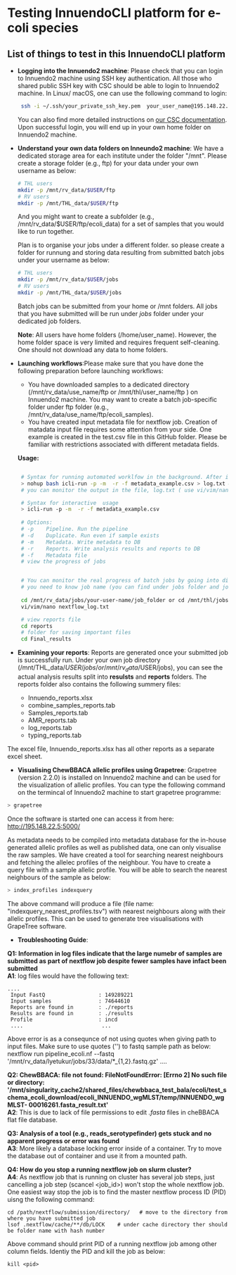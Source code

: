 
# Testing InnuendoCLI platform for e-coli species

## List of things to test in this InnuendoCLI platform 
- **Logging into the Innuendo2 machine**:
  Please check that you can login to Innuendo2 machine using SSH key authentication. All those who shared public SSH key with CSC should be able to login to Innuendo2 machine. In Linux/ macOS, one can use the following command to login:
  ```bash
   ssh -i ~/.ssh/your_private_ssh_key.pem  your_user_name@195.148.22.5
  ```
  You can also find more detailed instructions on [our CSC documentation](https://docs.csc.fi/computing/connecting/). Upon successful login, you will end up in your own home folder on Innuendo2 machine.
- **Understand your own data folders on Inneundo2 machine**:
  We have a dedicated storage area for each institute under the folder "/mnt". Please create a storage folder (e.g., ftp) for your data under your own username as below:

   ```bash
   # THL users
   mkdir -p /mnt/rv_data/$USER/ftp 
   # RV users
   mkdir -p /mnt/THL_data/$USER/ftp
  ```
  And you might want to create a subfolder (e.g., /mnt/rv_data/$USER/ftp/ecoli_data)  for a set of samples that you would like to run together.

  Plan is to organise your jobs under a different folder. so please create a folder for runnung and storing data resulting from submitted batch jobs under your username as below:

   ``` bash
   # THL users
   mkdir -p /mnt/rv_data/$USER/jobs
   # RV users
   mkdir -p /mnt/THL_data/$USER/jobs
    ```
   Batch jobs can be submitted from your home or /mnt folders.  All jobs that you have submitted will be run under *jobs* folder under your dedicated job folders.

   **Note**: All users have home folders (/home/user_name). However, the home folder space is very limited and requires frequent self-cleaning.  One should not download any data to home folders.
 
- **Launching workflows**:Please make sure that you have done the following preparation before launching workflows:
    - You have downloaded samples to a dedicated directory (/mnt/rv_data/use_name/ftp or /mnt/thl/user_name/ftp ) on Innuendo2 machine. You may want to create a batch job-specific folder under ftp folder (e.g., /mnt/rv_data/use_name/ftp/ecoli_samples).
    - You have created input metadata file for nextflow job. Creation of matadata input file requires some attention from your side. One example is created in the test.csv file in this GitHub folder. Please be familiar with restrictions associated  with different metadata fields. 

   **Usage:**

  ```bash

   # Syntax for running automated worklfow in the background. After issueing the following command, please use  **contrl + c**  to get back to the linux terminal; 
   > nohup bash icli-run -p -m  -r -f metadata_example.csv > log.txt &
   # you can monitor the output in the file, log.txt ( use vi/vim/nano log.txt) to check if the job has successfully started.
  
   # Syntax for interactive  usage 
   > icli-run -p -m  -r -f metadata_example.csv
   
   # Options:
   # -p    Pipeline. Run the pipeline
   # -d    Duplicate. Run even if sample exists
   # -m    Metadata. Write metadata to DB
   # -r    Reports. Write analysis results and reports to DB
   # -f    Metadata file
   # view the progress of jobs


   # You can monitor the real progress of batch jobs by going into directory where job is running
   # you need to know job name (you can find under jobs folder and job name is your metadata file name without .csv extension) 
    
   cd /mnt/rv_data/jobs/your-user-name/job_folder or cd /mnt/thl/jobs/your-user-name/job_folder
   vi/vim/nano nextflow_log.txt

   # view reports file 
   cd reports
   # folder for saving important files
   cd Final_results

  ```
 - **Examining your reports**:
    Reports are generated once your submitted job is successfully run. Under your own job directory (/mnt/THL_data/$USER/jobs/ or /mnt/rv_data/$USER/jobs), you can see the actual analysis results split into **resulsts** and **reports** folders. The reports folder also contains the following summery files:
   - Innuendo_reports.xlsx
   - combine_samples_reports.tab
   - Samples_reports.tab
   - AMR_reports.tab
   - log_reports.tab
   - typing_reports.tab

 The excel file, Innuendo_reports.xlsx has all other reports as a separate excel sheet.

 - **Visualising ChewBBACA allelic profiles using Grapetree**:
  Grapetree (version 2.2.0) is installed on Innuendo2 machine and can be used for the visualization of allelic profiles.  You can type the following command on the termincal of Innuendo2 machine to start grapetree programme: 

  ```bash
  > grapetree
  ```
 Once the software is started one can access it from here: http://195.148.22.5:5000/

 As metadata needs to be compiled into metadata database for the in-house generated allelic profiles as well as published data, one can only visualise the raw samples. We have created a tool for searching nearest neighbours and fetching the allelec profiles of the neighbour. You have to create a query file with a sample allelic  profile. You will be able to search the nearest neighbours of the sample as below:

```bash
> index_profiles indexquery
```
The above command will produce a file (file name: "indexquery_nearest_profiles.tsv") with nearest neighbours along with their allelic profiles. This can be used to generate tree visualisations with GrapeTree software.

- **Troubleshooting Guide**: <br>

 **Q1: Information in log files indicate that the large numebr of samples are submitted as part of  nextflow job despite fewer samples have infact been submitted**
 <br>**A1**: log files would have the following text: <br> 
 ```
 ....
  Input FastQ                 : 149289221 
  Input samples               : 74644610 
  Reports are found in        : ./reports 
  Results are found in        : ./results 
  Profile                     : incd 
  ....                         ...
 ```
 Above error is as a consequnce of not using quotes when giving path to input files. Make sure to use quotes ('') to fastq sample path as below:
  nextflow run pipeline_ecoli.nf --fastq '/mnt/rv_data/lyetukur/jobs/33/data/*_{1,2}.fastq.gz' ....


 **Q2: ChewBBACA: file not found: FileNotFoundError: [Errno 2] No such file or directory: '/mnt/singularity_cache2/shared_files/chewbbaca_test_bala/ecoli/test_schema_ecoli_download/ecoli_INNUENDO_wgMLST/temp/INNUENDO_wgMLST-  00016261.fasta_result.txt'**
 <br> 
 **A2**: This is due to lack of file permissions to edit *.fasta* files in cheBBACA flat file database.

 **Q3: Analysis of a tool (e.g., reads_serotypefinder) gets stuck and no apparent progress or error was found**
<br> 
  **A3**:  More likely a database locking error inside of a container. Try to move the database out of container and use it from a mounted path.

 **Q4: How do you stop a running nextflow job on slurm cluster?**
<br> **A4**: As nextflow job that is running on cluster has several job steps, just cancelling a job step (scancel <job_id>) won't stop the whole nextflow job. One easiest way stop the job is to find the master nextflow process ID (PID) uisng  the following command:

 ```
 cd /path/nextflow/submission/directory/   # move to the directory from where you have submitted job
 lsof .nextflow/cache/**/db/LOCK    # under cache directory ther should be folder name with hash number
 ```
 Above command should print  PID  of a running nextflow job among other column fields. Identiy the PID and kill the job as below:
 ```
 kill <pid>
 ```

